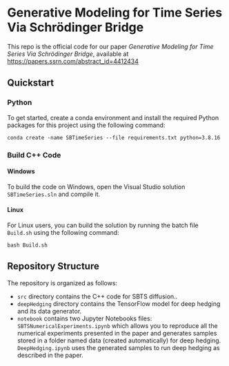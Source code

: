 
Generative Modeling for Time Series Via Schrödinger Bridge 
==========================================================

This repo is the official code for our paper *Generative Modeling for Time Series Via Schrödinger Bridge*, available at https://papers.ssrn.com/abstract_id=4412434

## Quickstart
### Python
To get started, create a conda environment and install the required Python packages for this project using the following command:
```
conda create -name SBTimeSeries --file requirements.txt python=3.8.16
```
### Build C++ Code
#### Windows
To build the code on Windows, open the Visual Studio solution `SBTimeSeries.sln` and compile it.
#### Linux
For Linux users, you can build the solution by running the batch file `Build.sh` using the following command:
```
bash Build.sh
```
## Repository Structure
The repository is organized as follows:
- `src` directory contains the C++ code for SBTS diffusion..
- `deepHedging` directory contains the TensorFlow model for deep hedging and its data generator.
- `notebook` contains two Jupyter Notebooks files: `SBTSNumericalExperiments.ipynb` which allows you to reproduce all the numerical experiments presented in the paper and generates samples stored in a folder named data (created automatically) for deep hedging. `DeepHedging.ipynb` uses the generated samples to run deep hedging as described in the paper.
